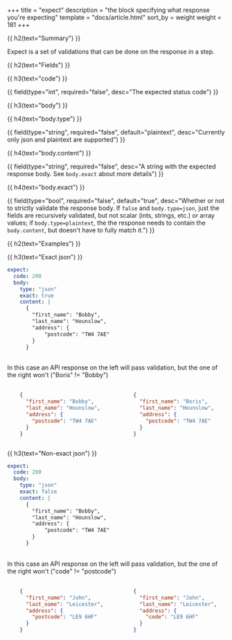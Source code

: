 +++
title = "expect"
description = "the block specifying what response you're expecting"
template = "docs/article.html"
sort_by = weight
weight = 181
+++


{{ h2(text="Summary") }}

Expect is a set of validations that can be done on the response in a step.

{{ h2(text="Fields") }}

{{ h3(text="code") }}

{{ field(type="int", required="false", desc="The expected status code") }}

{{ h3(text="body") }}

{{ h4(text="body.type") }}

{{ field(type="string", required="false", default="plaintext", desc="Currently only json and plaintext are supported") }}

{{ h4(text="body.content") }}

{{ field(type="string", required="false", desc="A string with the expected response body. See `body.exact` about more details") }}

{{ h4(text="body.exact") }}

{{ field(type="bool", required="false", default="true", desc="Whether or not to strictly validate the response body. 
If `false` and `body.type=json`, just the fields are recursively validated, but not scalar (ints, strings, etc.) or array values;
if `body.type=plaintext`, the the response needs to contain the `body.content`, but doesn't have to fully match it.") }}

{{ h2(text="Examples") }}

{{ h3(text="Exact json") }}

```yaml
expect:
  code: 200
  body:
    type: "json"
    exact: true
    content: |
      {
        "first_name": "Bobby",
        "last_name": "Hounslow",
        "address": {
            "postcode": "TW4 7AE"
        }
      }
```
<br>
In this case an API response on the left will pass validation, but the one of the right won't ("Boris" != "Bobby")
<br><br>

<div class="columns">
<div class="column is-6">

```json
    {
      "first_name": "Bobby",
      "last_name": "Hounslow",
      "address": {
        "postcode": "TW4 7AE"
      }
    }
```
</div>

<div class="column is-6">

```json
    {
      "first_name": "Boris",
      "last_name": "Hounslow",
      "address": {
        "postcode": "TW4 7AE"
      }
    }
```
</div>

</div>

{{ h3(text="Non-exact json") }}

```yaml
expect:
  code: 200
  body:
    type: "json"
    exact: false
    content: |
      {
        "first_name": "Bobby",
        "last_name": "Hounslow",
        "address": {
            "postcode": "TW4 7AE"
        }
      }
```

<br>
In this case an API response on the left will pass validation, but the one of the right won't ("code" != "postcode")
<br><br>

<div class="columns">
<div class="column is-6">

```json
    {
      "first_name": "John",
      "last_name": "Leicester",
      "address": {
        "postcode": "LE9 6HF"
      }
    }
```

</div>
<div class="column is-6">

```json
    {
      "first_name": "John",
      "last_name": "Leicester",
      "address": {
        "code": "LE9 6HF"
      }
    }
```

</div>
</div>
